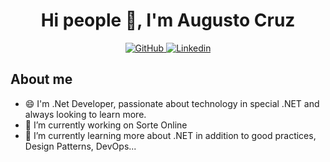 <h1 align="center"> Hi people 👋, I'm Augusto Cruz</h1>
  
<p align="center">
  
  <a href="https://github.com/augusto-cruz" target="_blank">
    <img alt="GitHub" src="https://img.shields.io/badge/-Github-000?style=flat-square&logo=Github&logoColor=white&link=https://github.com/augusto-cruz/">
  </a>
  
  <a href="https://www.linkedin.com/in/augustoccruz/" target="_blank">
    <img alt="Linkedin" src="https://img.shields.io/badge/-LinkedIn-blue?style=flat-square&logo=Linkedin&logoColor=white&link=https://www.linkedin.com/in/augustoccruz/">
  </a> 
  
</p>

## About me

- 😄 I'm .Net Developer, passionate about technology in special .NET and always looking to learn more.
- 🔭 I’m currently working on Sorte Online
- 🌱 I’m currently learning more about .NET in addition to good practices, Design Patterns, DevOps...

<!--- 👯 I’m looking to collaborate on ...
- 🤔 I’m looking for help with ...
- 💬 Ask me about ...
- 📫 How to reach me: ...
- 😄 Pronouns: ...
- ⚡ Fun fact: ...
-->
